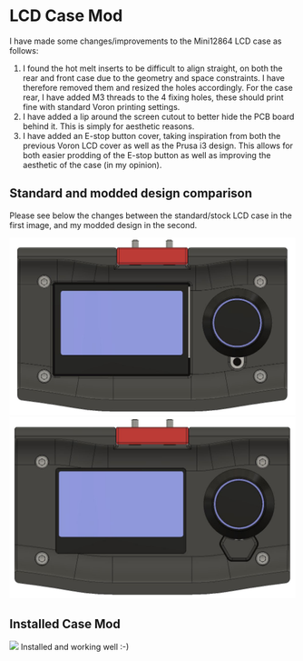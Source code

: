 # LCD Case Mod

I have made some changes/improvements to the Mini12864 LCD case as follows:
1. I found the hot melt inserts to be difficult to align straight, on both the rear and front case due to the geometry and space constraints. I have therefore removed them and resized the holes accordingly. For the case rear, I have added M3 threads to the 4 fixing holes, these should print fine with standard Voron printing settings.  
2. I have added a lip around the screen cutout to better hide the PCB board behind it. This is simply for aesthetic reasons.
3. I have added an E-stop button cover, taking inspiration from both the previous Voron LCD cover as well as the Prusa i3 design. This allows for both easier prodding of the E-stop button as well as improving the aesthetic of the case (in my opinion).

## Standard and modded design comparison
Please see below the changes between the standard/stock LCD case in the first image, and my modded design in the second.

![](LCD_Front_standard.JPG?raw=true)
![](LCD_Front_mod.JPG?raw=true)

## Installed Case Mod

![](LCD_mod_installed.jpg?raw=true)
Installed and working well :-)
